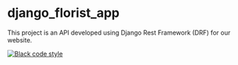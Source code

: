 # django_florist_app

This project is an API developed using Django Rest Framework (DRF) for our website.

[![Black code style](https://img.shields.io/badge/code%20style-black-000000.svg)](https://github.com/ambv/black)
